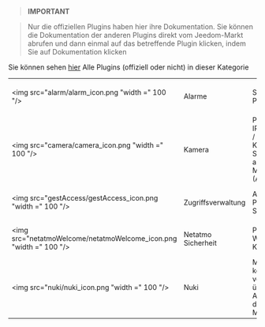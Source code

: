 
>**IMPORTANT**

>Nur die offiziellen Plugins haben hier ihre Dokumentation. Sie können die Dokumentation der anderen Plugins direkt vom Jeedom-Markt abrufen und dann einmal auf das betreffende Plugin klicken, indem Sie auf Dokumentation klicken


Sie können sehen [hier](https://market.jeedom.com/index.php?v=d&p=market&type=plugin&categorie=security) Alle Plugins (offiziell oder nicht) in dieser Kategorie

| | | | |
|--- | --- | --- | ---|
|<img src="alarm/alarm_icon.png "width =" 100 "/>|Alarme|Sicherheitsmanagement-Plugin|[Dokumentation](Alarm / Index.md) - [Markt](https://market.jeedom.com/index.php?v = d & p = market_display & id = 26)|
|<img src="camera/camera_icon.png "width =" 100 "/>|Kamera|Plugin zur Anzeige von IP-Kameras. <br> / Die Videoanzeige der Kamera erfolgt jede Sekunde durch aufeinanderfolgende Momentaufnahme (Aufnahme).|[Dokumentation](Kamera / Index.md) - [Markt](https://market.jeedom.com/index.php?v = d & p = market_display & id = 70)|
|<img src="gestAccess/gestAccess_icon.png "width =" 100 "/>|Zugriffsverwaltung|Access Management Plugin über ein Bagdes-System|[Dokumentation](gestAccess / index.md) - [Markt](https://market.jeedom.com/index.php?v = d & p = market_display & id = 3686)|
|<img src="netatmoWelcome/netatmoWelcome_icon.png "width =" 100 "/>|Netatmo Sicherheit|Plugin für Netatmo Welcome und Presence Kameras|[Dokumentation](netatmoWelcome / index.md) - [Markt](https://market.jeedom.com/index.php?v = d & p = market_display & id = 1967)|
|<img src="nuki/nuki_icon.png "width =" 100 "/>|Nuki|Mit diesem Plugin können Sie Nuki-verbundene Schlösser über die Brücke steuern. Außerdem können Sie die Bridge im Push-Modus konfigurieren|[Dokumentation](Nuki / Index.md) - [Markt](https://market.jeedom.com/index.php?v = d & p = market_display & id = 2819)|
